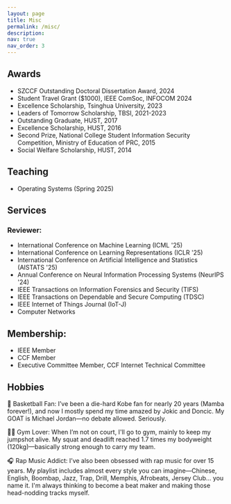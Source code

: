 ```yaml
---
layout: page
title: Misc
permalink: /misc/
description:
nav: true
nav_order: 3
---
```


## Awards

* SZCCF Outstanding Doctoral Dissertation Award, 2024
* Student Travel Grant ($1000), IEEE ComSoc, INFOCOM 2024
* Excellence Scholarship, Tsinghua University, 2023
* Leaders of Tomorrow Scholarship, TBSI, 2021-2023
* Outstanding Graduate, HUST, 2017
* Excellence Scholarship, HUST, 2016
* Second Prize, National College Student Information Security Competition, Ministry of Education of PRC, 2015
* Social Welfare Scholarship, HUST, 2014

## Teaching

* Operating Systems (Spring 2025)

## Services

### Reviewer:

* International Conference on Machine Learning (ICML '25)
* International Conference on Learning Representations (ICLR '25)
* International Conference on Artificial Intelligence and Statistics (AISTATS '25)
* Annual Conference on Neural Information Processing Systems (NeurIPS '24)
* IEEE Transactions on Information Forensics and Security (TIFS)
* IEEE Transactions on Dependable and Secure Computing (TDSC)
* IEEE Internet of Things Journal (IoT-J)
* Computer Networks

## Membership:

* IEEE Member
* CCF Member
* Executive Committee Member, CCF Internet Technical Committee

## Hobbies

🏀 Basketball Fan: I’ve been a die-hard Kobe fan for nearly 20 years (Mamba forever!), and now I mostly spend my time amazed by Jokic and Doncic. My GOAT is Michael Jordan—no debate allowed. Seriously.

🏋️‍♂️ Gym Lover: When I’m not on court, I'll go to gym, mainly to keep my jumpshot alive. My squat and deadlift reached 1.7 times my bodyweight (120kg)—basically strong enough to carry my team.

🎧 Rap Music Addict: I’ve also been obsessed with rap music for over 15 years. My playlist includes almost every style you can imagine—Chinese, English, Boombap, Jazz, Trap, Drill, Memphis, Afrobeats, Jersey Club… you name it. I'm always thinking to become a beat maker and making those head-nodding tracks myself.